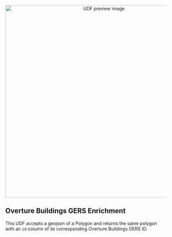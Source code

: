 <!--fused:preview-->
<p align="center"><img src="https://fused-magic.s3.us-west-2.amazonaws.com/thumbnails/udfs-staging/gers_enrich.png" width="600" alt="UDF preview image"></p>

<!--fused:readme-->
## Overture Buildings GERS Enrichment

This UDF  accepts a geojson of a Polygon and returns the same polygon with an `id` column of its corresponding Overture Buildings GERS ID.


